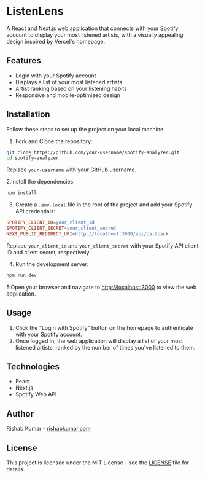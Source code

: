 # ListenLens

A React and Next.js web application that connects with your Spotify account to display your most listened artists, with a visually appealing design inspired by Vercel's homepage.

## Features

- Login with your Spotify account
- Displays a list of your most listened artists
- Artist ranking based on your listening habits
- Responsive and mobile-optimized design

## Installation

Follow these steps to set up the project on your local machine:

1. Fork and Clone the repository:

``` bash
git clone https://github.com/your-username/spotify-analyzer.git
cd spotify-analyzer
```

Replace `your-username` with your GitHub username.

2.Install the dependencies:

``` bash
npm install
```

3. Create a `.env.local` file in the root of the project and add your Spotify API credentials:

``` makefile
SPOTIFY_CLIENT_ID=your_client_id
SPOTIFY_CLIENT_SECRET=your_client_secret
NEXT_PUBLIC_REDIRECT_URI=http://localhost:3000/api/callback
```

Replace `your_client_id` and `your_client_secret` with your Spotify API client ID and client secret, respectively.

4. Run the development server:

``` bash
npm run dev
```

5.Open your browser and navigate to [http://localhost:3000](http://localhost:3000/) to view the web application.

## Usage

1. Click the "Login with Spotify" button on the homepage to authenticate with your Spotify account.
2. Once logged in, the web application will display a list of your most listened artists, ranked by the number of times you've listened to them.

## Technologies

- React
- Next.js
- Spotify Web API

## Author

Rishab Kumar - [rishabkumar.com](https://rishabkumar.com/)

## License

This project is licensed under the MIT License - see the [LICENSE](https://github.com/rishabkumar7/spotify-analyzer/blob/main/LICENSE) file for details.
